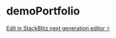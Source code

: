 # demoPortfolio

[Edit in StackBlitz next generation editor ⚡️](https://stackblitz.com/~/github.com/sanju1619/demoPortfolio)